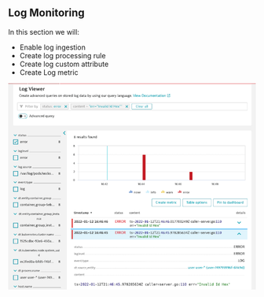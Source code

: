 ## Log Monitoring

In this section we will:

- Enable log ingestion
- Create log processing rule
- Create log custom attribute
- Create Log metric

![Log Error](../../assets/images/log_error.png)